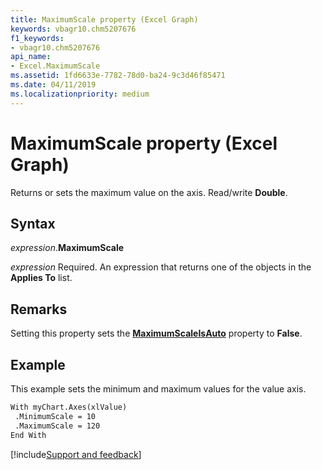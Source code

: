 ```yaml
---
title: MaximumScale property (Excel Graph)
keywords: vbagr10.chm5207676
f1_keywords:
- vbagr10.chm5207676
api_name:
- Excel.MaximumScale
ms.assetid: 1fd6633e-7782-78d0-ba24-9c3d46f85471
ms.date: 04/11/2019
ms.localizationpriority: medium
---
```



# MaximumScale property (Excel Graph)

Returns or sets the maximum value on the axis. Read/write **Double**.

## Syntax

_expression_.**MaximumScale**

_expression_ Required. An expression that returns one of the objects in the **Applies To** list.


## Remarks

Setting this property sets the **[MaximumScaleIsAuto](Excel.MaximumScaleIsAuto.md)** property to **False**.


## Example

This example sets the minimum and maximum values for the value axis.

```vb
With myChart.Axes(xlValue) 
 .MinimumScale = 10 
 .MaximumScale = 120 
End With
```

[!include[Support and feedback](~/includes/feedback-boilerplate.md)]